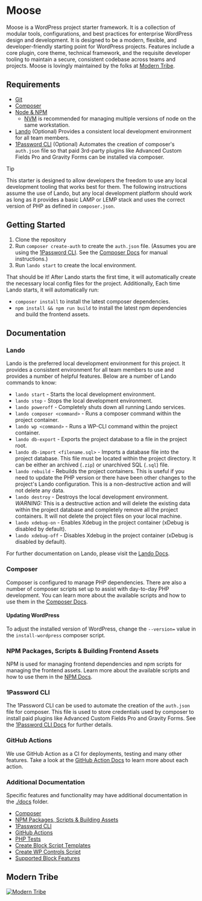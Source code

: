 # Moose

Moose is a WordPress project starter framework. It is a collection of modular tools, configurations, and best practices
for enterprise WordPress design and development. It is designed to be a modern, flexible, and developer-friendly
starting point for WordPress projects. Features include a core plugin, core theme, technical framework, and the
requisite developer tooling to maintain a secure, consistent codebase across teams and projects. Moose is lovingly
maintained by the folks at [Modern Tribe](https://tri.be).

## Requirements

* [Git](https://git-scm.com/)
* [Composer](https://getcomposer.org/)
* [Node & NPM](https://nodejs.org/)
    * [NVM](https://github.com/nvm-sh/nvm) is recommended for managing multiple versions of node on the same workstation.
* [Lando](https://lando.dev/) (Optional) Provides a consistent local development environment for all team members.
* [1Password CLI](https://developer.1password.com/docs/cli/) (Optional) Automates the creation of composer's `auth.json`
  file so that paid 3rd-party plugins like Advanced Custom Fields Pro and Gravity Forms can be installed via composer.

> [!TIP]
> This starter is designed to allow developers the freedom to use any local development tooling that works best for
> them. The following instructions assume the use of Lando, but any local development platform should work as long as it
> provides a basic LAMP or LEMP stack and uses the correct version of PHP as defined in `composer.json`.

## Getting Started

1. Clone the repository
2. Run `composer create-auth` to create the `auth.json` file. (Assumes you are using the
   [1Password CLI](#1password-cli). See the [Composer Docs](./docs/composer.md#creating-an-authjson-file) for manual
   instructions.)
3. Run `lando start` to create the local environment.

That should be it! After Lando starts the first time, it will automatically create the necessary local config files for
the project. Additionally, Each time Lando starts, it will automatically run:
* `composer install` to install the latest composer dependencies.
* `npm install && npm run build` to install the latest npm dependencies and build the frontend assets.

## Documentation

### Lando

Lando is the preferred local development environment for this project. It provides a consistent environment for all team
members to use and provides a number of helpful features. Below are a number of Lando commands to know:

* `lando start` - Starts the local development environment.
* `lando stop` - Stops the local development environment.
* `lando poweroff` - Completely shuts down all running Lando services.
* `lando composer <command>` - Runs a composer command within the project container.
* `lando wp <command>` - Runs a WP-CLI command within the project container.
* `lando db-export` - Exports the project database to a file in the project root.
* `lando db-import <filename.sql>` - Imports a database file into the project database. This file must be located within
  the project directory. It can be either an archived (`.zip`) or unarchived SQL (`.sql`) file.
* `lando rebuild` - Rebuilds the project containers. This is useful if you need to update the PHP version or there have
  been other changes to the project's Lando configuration. This is a non-destructive action and will not delete any
  data.
* `lando destroy` - Destroys the local development environment. *WARNING:* This is a destructive action and will delete
  the existing data within the project database and completely remove all the project containers. It will not delete the
  project files on your local machine.
* `lando xdebug-on` - Enables Xdebug in the project container (xDebug is disabled by default).
* `lando xdebug-off` - Disables Xdebug in the project container (xDebug is disabled by default).

For further documentation on Lando, please visit the [Lando Docs](https://docs.lando.dev/).

### Composer

Composer is configured to manage PHP dependencies. There are also a number of composer scripts set up to assist with
day-to-day PHP development. You can learn more about the available scripts and how to use them in the
[Composer Docs](./docs/composer.md).

#### Updating WordPress

To adjust the installed version of WordPress, change the `--version=` value in the `install-wordpress` composer script.

### NPM Packages, Scripts & Building Frontend Assets

NPM is used for managing frontend dependencies and npm scripts for managing the frontend assets. Learn more about the
available scripts and how to use them in the [NPM Docs](./docs/npm.md).

### 1Password CLI

The 1Password CLI can be used to automate the creation of the `auth.json` file for composer. This file is used to store
credentials used by composer to install paid plugins like Advanced Custom Fields Pro and Gravity Forms. See the
[1Password CLI Docs](./docs/1password-cli.md) for further details.

### GitHub Actions

We use GitHub Action as a CI for deployments, testing and many other features. Take a look at the
[GitHub Action Docs](./docs/actions.md) to learn more about each action.

### Additional Documentation

Specific features and functionality may have additional documentation in the [./docs](./docs) folder.

* [Composer](./docs/composer.md)
* [NPM Packages, Scripts & Building Assets](./docs/npm.md)
* [1Password CLI](./docs/1password-cli.md)
* [GitHub Actions](./docs/actions.md)
* [PHP Tests](./docs/php-tests.md)
* [Create Block Script Templates](./docs/block-templates.md)
* [Create WP Controls Script](./docs/wp-controls-templates.md)
* [Supported Block Features](./docs/block-features.md)

## Modern Tribe

[![Modern Tribe](https://moderntribe-common.s3.us-west-2.amazonaws.com/marketing/ModernTribe-Banner.png)](https://tri.be/contact/)
